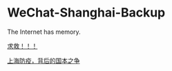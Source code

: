 # WeChat-Shanghai-Backup
The Internet has memory.

[求救！！！](HELP.md)

[上海防疫，背后的国本之争](Shanghai-anti-COVID-19.md)
